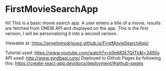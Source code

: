 # FirstMovieSearchApp
Hi! This is a basic movie search app. A user enters a title of a movie, results are fetched from OMDB API and displayed on the app. This is the first 
version, I will be personalizing it into a second version.

Viewable at:
https://anyelimrodriguez.github.io/FirstMovieSearchApp/

Tutorial used:
https://www.youtube.com/watch?v=b9eMGE7QtTk&t=3495s
API used:
http://www.omdbapi.com/
Deployed to Github Pages by following this:
https://create-react-app.dev/docs/deployment/#github-pages
